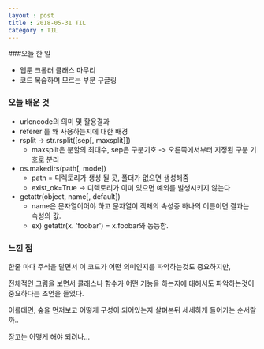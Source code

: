 ```yaml
---
layout : post
title : 2018-05-31 TIL
category : TIL
---
```



###오늘 한 일

- 웹툰 크롤러 클래스 마무리
- 코드 복습하며 모르는 부분 구글링




### 오늘 배운 것

- urlencode의 의미 및 활용결과
- referer 를 왜 사용하는지에 대한 배경
- rsplit -> str.rsplit([sep[, maxsplit]])
  - maxsplit은 분할의 최대수, sep은 구분기호 -> 오른쪽에서부터 지정된 구분 기호로 분리
- os.makedirs(path[, mode])
  - path = 디렉토리가 생성 될 곳, 폴더가 없으면 생성해줌
  - exist_ok=True -> 디렉토리가 이미 있으면 예외를 발생시키지 않는다
- getattr(object, name[, default])
  - name은 문자열이어야 하고 문자열이 객체의 속성중 하나의 이름이면 결과는 속성의 값.
  - ex) getattr(x. 'foobar') = x.foobar와 동등함.




### 느낀 점

한줄 마다 주석을 달면서 이 코드가 어떤 의미인지를 파악하는것도 중요하지만,

전체적인 그림을 보면서 클래스나 함수가 어떤 기능을 하는지에 대해서도 파악하는것이 중요하다는 조언을 들었다.

이를테면, 숲을 먼저보고 어떻게 구성이 되어있는지 살펴본뒤 세세하게 들어가는 순서랄까..

장고는 어떻게 해야 되려나...



